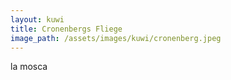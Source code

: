 ```yaml
---
layout: kuwi
title: Cronenbergs Fliege
image_path: /assets/images/kuwi/cronenberg.jpeg
---
```



la mosca